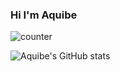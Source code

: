 
### Hi I'm Aquibe   
![counter](https://enb9oou2al2wd18.m.pipedream.net)

![Aquibe's GitHub stats](https://github-readme-stats.vercel.app/api?username=aquibe&hide=contribs,prs,issues)







<!--
**aquibe/aquibe** is a ✨ _special_ ✨ repository because its `README.md` (this file) appears on your GitHub profile.

Here are some ideas to get you started:

- 🔭 I’m currently working on ...
- 🌱 I’m currently learning ...
- 👯 I’m looking to collaborate on ...
- 🤔 I’m looking for help with ...
- 💬 Ask me about ...
- 📫 How to reach me: ...
- 😄 Pronouns: ...
- ⚡ Fun fact: ...
-->

